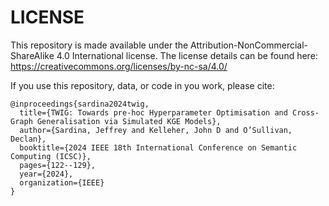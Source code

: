 # LICENSE
This repository is made available under the Attribution-NonCommercial-ShareAlike 4.0 International license. The license details can be found here: https://creativecommons.org/licenses/by-nc-sa/4.0/

If you use this repository, data, or code in you work, please cite:
```
@inproceedings{sardina2024twig,
  title={TWIG: Towards pre-hoc Hyperparameter Optimisation and Cross-Graph Generalisation via Simulated KGE Models},
  author={Sardina, Jeffrey and Kelleher, John D and O’Sullivan, Declan},
  booktitle={2024 IEEE 18th International Conference on Semantic Computing (ICSC)},
  pages={122--129},
  year={2024},
  organization={IEEE}
}
```
